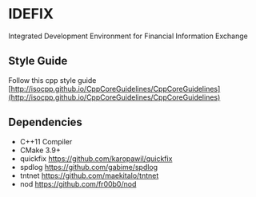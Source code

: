 # IDEFIX
Integrated Development Environment for Financial Information Exchange

## Style Guide
Follow this cpp style guide [http://isocpp.github.io/CppCoreGuidelines/CppCoreGuidelines](http://isocpp.github.io/CppCoreGuidelines/CppCoreGuidelines)

## Dependencies

- C++11 Compiler
- CMake 3.9+
- quickfix https://github.com/karopawil/quickfix
- spdlog https://github.com/gabime/spdlog
- tntnet https://github.com/maekitalo/tntnet
- nod https://github.com/fr00b0/nod

